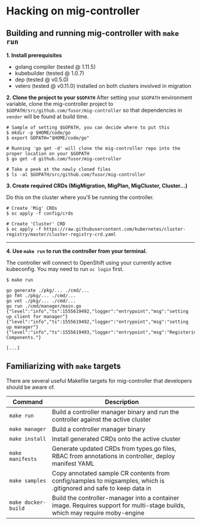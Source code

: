 # Hacking on mig-controller

## Building and running mig-controller with `make run`

__1. Install prerequisites__

 - golang compiler (tested @ 1.11.5)
 - kubebuilder (tested @ 1.0.7)
 - dep (tested @ v0.5.0)
 - velero (tested @ v0.11.0) installed on both clusters involved in migration

__2. Clone the project to your `$GOPATH`__
After setting your `$GOPATH` environment variable, clone the mig-controller project to `$GOPATH/src/github.com/fusor/mig-controller` so that dependencies in `vendor` will be found at build time.

```
# Sample of setting $GOPATH, you can decide where to put this
$ mkdir -p $HOME/code/go
$ export GOPATH="$HOME/code/go"

# Running 'go get -d' will clone the mig-controller repo into the proper location on your $GOPATH
$ go get -d github.com/fusor/mig-controller

# Take a peek at the newly cloned files
$ ls -al $GOPATH/src/github.com/fusor/mig-controller
```

__3. Create required CRDs (MigMigration, MigPlan, MigCluster, Cluster...)__

Do this on the cluster where you'll be running the controller.

```
# Create 'Mig' CRDs
$ oc apply -f config/crds

# Create 'Cluster' CRD
$ oc apply -f https://raw.githubusercontent.com/kubernetes/cluster-registry/master/cluster-registry-crd.yaml
```

---

__4.  Use `make run` to run the controller from your terminal.__

The controller will connect to OpenShift using your currently active kubeconfig. You may need to run `oc login` first.

```
$ make run

go generate ./pkg/... ./cmd/...
go fmt ./pkg/... ./cmd/...
go vet ./pkg/... ./cmd/...
go run ./cmd/manager/main.go
{"level":"info","ts":1555619492,"logger":"entrypoint","msg":"setting up client for manager"}
{"level":"info","ts":1555619492,"logger":"entrypoint","msg":"setting up manager"}
{"level":"info","ts":1555619493,"logger":"entrypoint","msg":"Registering Components."}

[...]
```

## Familiarizing with `make` targets

There are several useful Makefile targets for mig-controller that developers should be aware of.

| Command | Description |
| --- | --- |
| `make run` | Build a controller manager binary and run the controller against the active cluster |
| `make manager` | Build a controller manager binary |
| `make install` | Install generated CRDs onto the active cluster |
| `make manifests` | Generate updated CRDs from types.go files, RBAC from annotations in controller, deploy manifest YAML |
| `make samples` | Copy annotated sample CR contents from config/samples to migsamples, which is .gitignored and safe to keep data in |
| `make docker-build` | Build the controller-manager into a container image. Requires support for multi-stage builds, which may require moby-engine |
